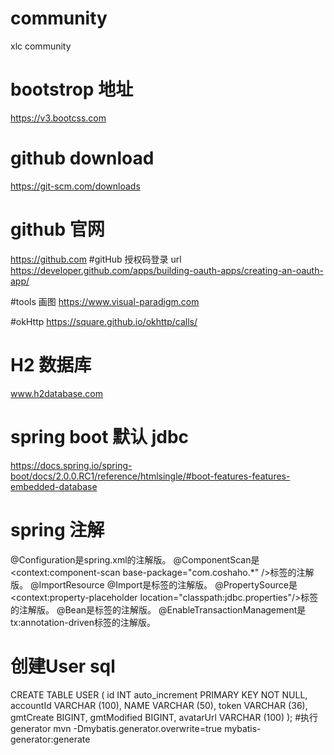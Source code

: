 # community
xlc community
 # bootstrop 地址
https://v3.bootcss.com
# github download
https://git-scm.com/downloads
# github 官网
https://github.com
#gitHub   授权码登录 url
https://developer.github.com/apps/building-oauth-apps/creating-an-oauth-app/

#tools 画图
https://www.visual-paradigm.com

#okHttp
https://square.github.io/okhttp/calls/
# H2 数据库
www.h2database.com
# spring boot 默认 jdbc 
https://docs.spring.io/spring-boot/docs/2.0.0.RC1/reference/htmlsingle/#boot-features-features-embedded-database
# spring 注解
@Configuration是spring.xml的注解版。
@ComponentScan是<context:component-scan base-package="com.coshaho.*" />标签的注解版。
@ImportResource @Import是<import resource>标签的注解版。
@PropertySource是<context:property-placeholder location="classpath:jdbc.properties"/>标签的注解版。
@Bean是<bean>标签的注解版。
@EnableTransactionManagement是tx:annotation-driven标签的注解版。
# 创建User sql
CREATE TABLE USER (
	id INT auto_increment PRIMARY KEY NOT NULL,
	accountId VARCHAR (100),
	NAME VARCHAR (50),
	token VARCHAR (36),
	gmtCreate BIGINT,
	gmtModified BIGINT,
	avatarUrl VARCHAR (100)
);
#执行generator
mvn -Dmybatis.generator.overwrite=true mybatis-generator:generate

